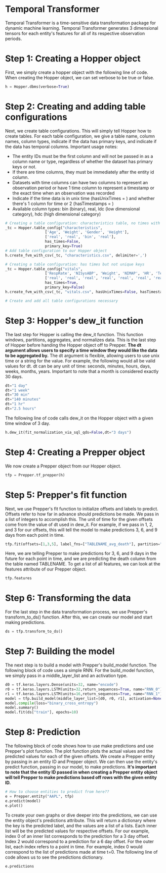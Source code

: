 # Temporal Transformer

Temporal Transformer is a time-sensitive data transformation package for dynamic machine learning. Temporal Transformer generates 3 dimensional tensors for each entity's features for all of its respective observation periods.

# Step 1: Creating a Hopper object

First, we simply create a hopper object with the following line of code. When creating the Hopper object, we can set verbose to be true or false.
```python
h = Hopper.dbms(verbose=True)
```

# Step 2: Creating and adding table configurations

Next, we create table configurations. This will simply tell Hopper how to create tables. For each table configuration, we give a table name, column names, column types, indicate if the data has primary keys, and indicate if the data has temporal columns.
Important usage notes:
* The entity IDs must be the first column and will not be passed in as a column name or type, regardless of whether the dataset has primary keys or not.
* If there are time columns, they must be immediately after the entity id column.
* Datasets with time columns can have two columns to represent an observation period or have 1 time column to represent a timestamp or the exact time when an observation was recorded
* Indicate if the time data is in unix time (hasUnixTimes = ) and whether there's 1 column for time or 2 (hasTimestamps = )
* Available column types: bin (binary), real, ldc (low dimensional category), hdc (high dimensional category)

```python
# Creating a table configuration: characteristics table, no times with unique keys
_tc = Hopper.table_config("characteristics", 
                  ['Age', 'Weight', 'Gender', 'Height'], 
                  ['real', 'real', 'bin', 'real'],
                  has_times=False,
                  primary_key=True)
# Add table configuration to our Hopper object
h.create_fvm_with_csv(_tc, "characteristics.csv", delimiter=',')

# Creating a table configuration: has times but not unique keys
_tc = Hopper.table_config("vitals", 
                  ['RespRate', 'NISysABP', 'Weight', 'NIMAP', 'HR', 'Temp', 'MAP', 'DiasABP', 'NIDiasABP', 'SysABP'], 
                  ['real', 'real', 'real', 'real', 'real', 'real', 'real', 'real', 'real', 'real'],
                  has_times=True,
                  primary_key=False)
h.create_fvm_with_csv(_tc, "vitals.csv", hasUnixTimes=False, hasTimestamps=True, delimiter=',')

# Create and add all table configurations necessary

```

# Step 3: Hopper's dew_it function

The last step for Hopper is calling the dew_it function. This function windows, partitions, aggregates, and normalizes data. This is the last step of Hopper before handing the Hopper object off to Prepper. **The dt argument allows users to specify a time window they would like the data to be aggregated by.** The dt argument is flexible, allowing users to use unix time or a string for the value. For example, the following would all be valid values for dt. dt can be any unit of time: seconds, minutes, hours, days, weeks, months, years. Important to note that a month is considered exactly 30 days.
```python
dt="1 day"
dt="1 week"
dt="30 min"
dt="140 minutes"
dt="1 hr"
dt="2.5 hours"
```
The following line of code calls dew_it on the Hopper object with a given time window of 3 day.
```python
h.dew_it(fit_normalization_via_sql_qds=False,dt="3 days")
```

# Step 4: Creating a Prepper object

We now create a Prepper object from our Hopper object.
```python
tfp = Prepper.tf_prepper(h)
```

# Step 5: Prepper's fit function

Next, we use Prepper's fit function to initialize offsets and labels to predict. Offsets refer to how far in advance should predictions be made. We pass in a list of integers to accomplish this. The unit of time for the given offsets come from the value of dt used in dew_it. For example, if we pass in 1, 2, and 3 for our offsets, this will tell the model to make predictions 3, 6, and 9 days from each point in time.
```python
tfp.fit(offsets=[1,3,5], label_fns=["TABLENAME_avg_death"], partition="train")
```
Here, we are telling Prepper to make predictions for 3, 6, and 9 days in the future for each point in time, and we are predicting the death column from the table named TABLENAME. To get a list of all features, we can look at the features attribute of our Prepper object.
```python
tfp.features
```

# Step 6: Transforming the data

For the last step in the data transformation process, we use Prepper's transform_to_ds() function. After this, we can create our model and start making predictions.
```python
ds = tfp.transform_to_ds()
```

# Step 7: Building the model

The next step is to build a model with Prepper's build_model function. The following block of code uses a simple RNN. For the build_model function, we simply pass in a middle_layer_list and an activation type.
```python
d0 = tf.keras.layers.Dense(units=32, name="encode")
r0 = tf.keras.layers.LSTM(units=32,return_sequences=True, name="RNN_0")
r1 = tf.keras.layers.LSTM(units=16,return_sequences=True, name="RNN_1")
model = tfp.build_model(middle_layer_list=[d0, r0, r1], activation=None)
model.compile(loss="binary_cross_entropy")
model.summary()
model.fit(ds["train"], epochs=10)
```

# Step 8: Prediction

The following block of code shows how to use make predictions and use Prepper's plot function. The plot function plots the actual values and the predicted values for each of the given offsets. We create a Prepper entity by passing in an entity ID and Prepper object. We can then use the entity's predict function, passing in our model, to make predictions. **It's important to note that the entity ID passed in when creating a Prepper entity object will tell Prepper to make predictions based off rows with the given entity ID.**

```python
# How to choose entities to predict from here??
e = Prepper.entity("AAPL", tfp)
e.predict(model)
e.plot()
```
To create your own graphs or dive deeper into the predictions, we can use the entity object's predictions attribute. This will return a dictionary where the key is the predicted label, and the values are a list of a lists. Each inner list will be the predicted values for respective offsets. For our example, index 0 of an inner list corresponds to the prediction for a 3 day offset. Index 2 would correspond to a prediction for a 6 day offset. For the outer list, each index refers to a point in time. For example, index 0 would correspond to the list of predictions made at time t=0. The following line of code allows us to see the predictions dictionary.
```python
e.predictions
```

